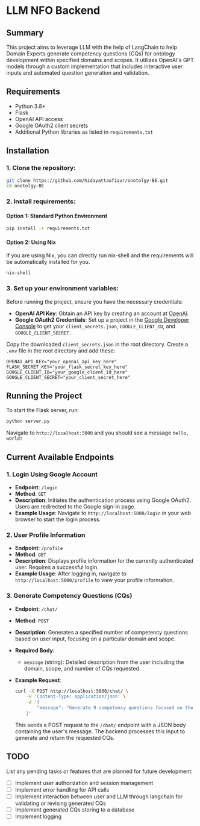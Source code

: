 # LLM NFO Backend 

## Summary
This project aims to leverage LLM with the help of LangChain to help Domain Experts generate competency questions (CQs) for ontology development within specified domains and scopes. It utilizes OpenAI's GPT models through a custom implementation that includes interactive user inputs and automated question generation and validation.

## Requirements
- Python 3.8+
- Flask
- OpenAI API access
- Google OAuth2 client secrets
- Additional Python libraries as listed in `requirements.txt`

## Installation
### 1. Clone the repository:

```bash
git clone https://github.com/hidayattaufiqur/onotolgy-BE.git
cd onotolgy-BE
```

### 2. Install requirements: 
#### Option 1: Standard Python Environment
```bash
pip install -r requirements.txt
```

#### Option 2: Using Nix
If you are using Nix, you can directly run nix-shell and the requirements will be automatically installed for you. 
```bash
nix-shell
```

### 3. Set up your environment variables:
Before running the project, ensure you have the necessary credentials:

- **OpenAI API Key**: Obtain an API key by creating an account at [OpenAI](https://openai.com/product).
- **Google OAuth2 Credentials**: Set up a project in the [Google Developer Console](https://console.cloud.google.com/) to get your `client_secrets.json`, `GOOGLE_CLIENT_ID`, and `GOOGLE_CLIENT_SECRET`.

Copy the downloaded `client_secrets.json` in the root directory. 
Create a `.env` file in the root directory and add these:

```plaintext
OPENAI_API_KEY="your_openai_api_key_here"
FLASK_SECRET_KEY="your_flask_secret_key_here"
GOOGLE_CLIENT_ID="your_google_client_id_here"
GOOGLE_CLIENT_SECRET="your_client_secret_here"
```

## Running the Project
To start the Flask server, run:

```bash
python server.py
```

Navigate to `http://localhost:5000` and you should see a message `hello, world!`

## Current Available Endpoints
### 1. Login Using Google Account

- **Endpoint**: `/login`
- **Method**: `GET`
- **Description**: Initiates the authentication process using Google OAuth2. Users are redirected to the Google sign-in page.
- **Example Usage**: Navigate to `http://localhost:5000/login` in your web browser to start the login process.

### 2. User Profile Information

- **Endpoint**: `/profile`
- **Method**: `GET`
- **Description**: Displays profile information for the currently authenticated user. Requires a successful login.
- **Example Usage**: After logging in, navigate to `http://localhost:5000/profile` to view your profile information.

### 3. Generate Competency Questions (CQs)

- **Endpoint**: `/chat/`
- **Method**: `POST`
- **Description**: Generates a specified number of competency questions based on user input, focusing on a particular domain and scope.
- **Required Body**:
  - `message` (string): Detailed description from the user including the domain, scope, and number of CQs requested.
- **Example Request**:

  ```bash
  curl -X POST http://localhost:5000/chat/ \
      -H 'Content-Type: application/json' \
      -d '{
          "message": "Generate 9 competency questions focused on the integration and impact of solar panel technology within the renewable energy domain. Consider aspects such as efficiency, cost, environmental impact, and adoption barriers."
      }'
  ```

  This sends a POST request to the `/chat/` endpoint with a JSON body containing the user's message. The backend processes this input to generate and return the requested CQs.

## TODO
List any pending tasks or features that are planned for future development: 

- [ ] Implement user authorization and session management
- [ ] Implement error handling for API calls
- [ ] Implement interaction between user and LLM through langchain for validating or revising generated CQs
- [ ] Implement generated CQs storing to a database
- [ ] Implement logging 
